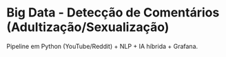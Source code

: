 # Big Data - Detecção de Comentários (Adultização/Sexualização)
Pipeline em Python (YouTube/Reddit) + NLP + IA híbrida + Grafana.
